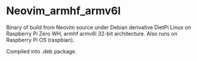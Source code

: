 # Neovim_armhf_armv6l
Binary of build from Neovim source under Debian derivative DietPi Linux on Raspberry Pi Zero WH, armhf armv6l 32-bit architecture. Also runs on Raspberry Pi OS  (raspbian).

Compiled into .deb package.
